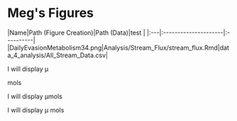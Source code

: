 # Meg's Figures 

|Name|Path (Figure Creation)|Path (Data)|test | 
|:---|:---------------------|:----------|
|DailyEvasionMetabolism34.png|Analysis/Stream_Flux/stream_flux.Rmd|data_4_analysis/All_Stream_Data.csv|



<p>I will display &#181;</p>mols
<p>I will display &#181;mols</p>
<p>I will display &#181; mols</p>
